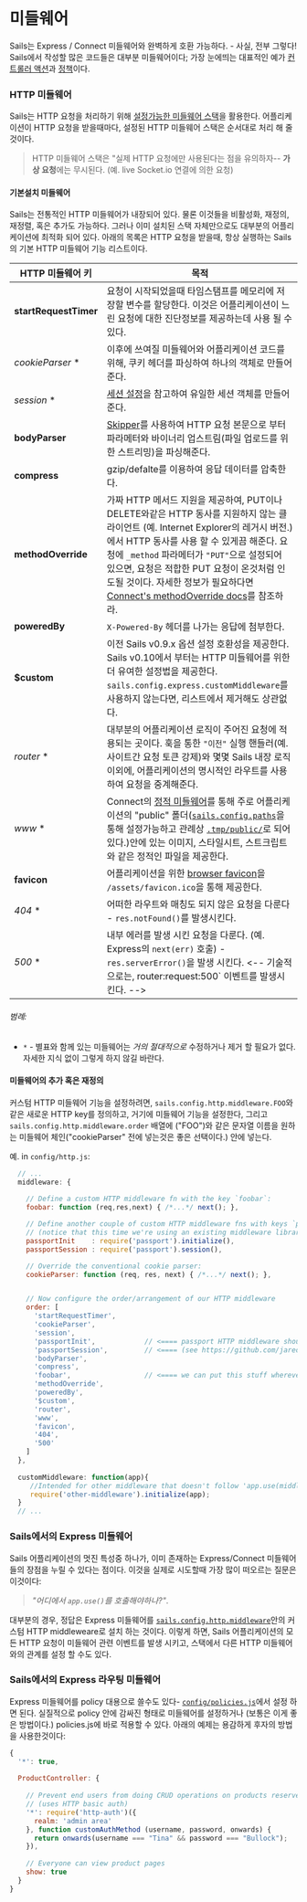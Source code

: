 # 미들웨어

Sails는 Express / Connect 미들웨어와 완벽하게 호환 가능하다. - 사실, 전부 그렇다! Sails에서 작성할 많은 코드들은 대부분 미들웨어이다; 가장 눈에띄는 대표적인 예가 [컨트롤러 액션](http://beta.sailsjs.org/#/documentation/concepts/Controllers?q=actions)과 [정책](http://beta.sailsjs.org/#/documentation/concepts/Policies)이다.

### HTTP 미들웨어

Sails는 HTTP 요청을 처리하기 위해 [설정가능한 미들웨어 스택](http://beta.sailsjs.org/#/documentation/concepts/Middleware?q=adding-or-overriding-http-middleware)을 활용한다. 어플리케이션이 HTTP 요청을 받을때마다, 설정된 HTTP 미들웨어 스택은 순서대로 처리 해 줄것이다.

> HTTP 미들웨어 스택은 "실제 HTTP 요청에만 사용된다는 점을 유의하자-- **가상 요청**에는 무시된다. (예. live Socket.io 연결에 의한 요청)



#### 기본설치 미들웨어

Sails는 전통적인 HTTP 미들웨어가 내장되어 있다. 물론 이것들을 비활성화, 재정의, 재정렬, 혹은 추가도 가능하다. 그러나 이미 설치된 스택 자체만으로도 대부분의 어플리케이션에 최적화 되어 있다. 아래의 목록은 HTTP 요청을 받을때, 항상 실행하는 Sails의 기본 HTTP 미들웨어 기능 리스트이다. 

 HTTP 미들웨어 키             | 목적
 ------------------------- | ------------
 **startRequestTimer**     | 요청이 시작되었을때 타임스탬프를 메모리에 저장할 변수를 할당한다. 이것은 어플리케이션이 느린 요청에 대한 진단정보를 제공하는데 사용 될 수 있다.
 _cookieParser_ *          | 이후에 쓰여질 미들웨어와 어플리케이션 코드를 위해, 쿠키 헤더를 파싱하여 하나의 객체로 만들어준다.
 _session_ *               | [세션 설정](http://beta.sailsjs.org/#/documentation/reference/sails.config/sails.config.session.html)을 참고하여 유일한 세션 객체를 만들어준다.
 **bodyParser**            | [Skipper](https://github.com/balderdashy/skipper)를 사용하여 HTTP 요청 본문으로 부터 파라메터와 바이너리 업스트림(파일 업로드를 위한 스트리밍)을 파싱해준다.
 **compress**              | gzip/defalte를 이용하여 응답 데이터를 압축한다.
 **methodOverride**        | 가짜 HTTP 메서드 지원을 제공하여, PUT이나 DELETE와같은 HTTP 동사를 지원하지 않는 클라이언트 (예. Internet Explorer의 레거시 버전.)에서 HTTP 동사를 사용 할 수 있게끔 해준다. 요청에 `_method` 파라메터가 `"PUT"`으로 설정되어 있으면, 요청은 적합한 PUT 요청이 온것처럼 인도될 것이다. 자세한 정보가 필요하다면 [Connect's methodOverride docs](http://www.senchalabs.org/connect/methodOverride.html)를 참조하라.
 **poweredBy**             | `X-Powered-By` 헤더를 나가는 응답에 첨부한다.
 **$custom**               | 이전 Sails v0.9.x 옵션 설정 호환성을 제공한다. Sails v0.10에서 부터는 HTTP 미들웨어를 위한 더 유여한 설정법을 제공한다. `sails.config.express.customMiddleware`를 사용하지 않는다면, 리스트에서 제거해도 상관없다.
 _router_ *                | 대부분의 어플리케이션 로직이 주어진 요청에 적용되는 곳이다. 훅을 통한 `"이전"` 실행 핸들러(예. 사이트간 요청 토큰 강제)와 몇몇 Sails 내장 로직 이외에, 어플리케이션의 명시적인 라우트를 사용하여 요청을 중계해준다. 
 _www_ *                   | Connect의 [정적 미들웨어](http://www.senchalabs.org/connect/static.html)를 통해 주로 어플리케이션의 "public" 폴더([`sails.config.paths`](https://github.com/balderdashy/sails-docs/blob/master/PAGE_NEEDED.md)을 통해 설정가능하고 관례상 [`.tmp/public/`](https://github.com/balderdashy/sails-docs/blob/master/PAGE_NEEDED.md)로 되어 있다.)안에 있는 이미지, 스타일시트, 스트크립트와 같은 정적인 파일을 제공한다. 
 **favicon**               | 어플리케이션을 위한 [browser favicon](http://en.wikipedia.org/wiki/Favicon)을 `/assets/favicon.ico`을 통해 제공한다.
 _404_ *                   | 어떠한 라우트와 매칭도 되지 않은 요청을 다룬다 - `res.notFound()`를 발생시킨다. <!-- 기술적으로는, 이것은 `router:request:404` 이벤트를 발생 시킨다. -->
 _500_ *                   | 내부 에러를 발생 시킨 요청을 다룬다. (예. Express의 `next(err)` 호출) - `res.serverError()`을 발생 시킨다. <-- 기술적으로는, router:request:500` 이벤트를 발생시킨다. -->
 
###### 범례:

+ `*` - 별표와 함께 있는 미들웨어는 _거의 절대적으로_ 수정하거나 제거 할 필요가 없다. 자세한 지식 없이 그렇게 하지 않길 바란다.


#### 미들웨어의 추가 혹은 재정의 

커스텀 HTTP 미들웨어 기능을 설정하려면, `sails.config.http.middleware.FOO`와 같은 새로운 HTTP key를 정의하고, 거기에 미들웨어 기능을 설정한다, 그리고 `sails.config.http.middleware.order` 배열에 ("FOO")와 같은 문자열 이름을 원하는 미들웨어 체인("cookieParser" 전에 넣는것은 좋은 선택이다.) 안에 넣는다.

예. in `config/http.js`:

```js
  // ...
  middleware: {
    
    // Define a custom HTTP middleware fn with the key `foobar`:
    foobar: function (req,res,next) { /*...*/ next(); },

    // Define another couple of custom HTTP middleware fns with keys `passportInit` and `passportSession`
    // (notice that this time we're using an existing middleware library from npm)
    passportInit    : require('passport').initialize(),
    passportSession : require('passport').session(),

    // Override the conventional cookie parser:
    cookieParser: function (req, res, next) { /*...*/ next(); },


    // Now configure the order/arrangement of our HTTP middleware
    order: [
      'startRequestTimer',
      'cookieParser',
      'session',
      'passportInit',            // <==== passport HTTP middleware should run after "session"
      'passportSession',         // <==== (see https://github.com/jaredhanson/passport#middleware)
      'bodyParser',
      'compress',
      'foobar',                  // <==== we can put this stuff wherever we want
      'methodOverride',
      'poweredBy',
      '$custom',
      'router',
      'www',
      'favicon',
      '404',
      '500'
    ]
  },
  
  customMiddleware: function(app){
     //Intended for other middleware that doesn't follow 'app.use(middleware)' convention
     require('other-middleware').initialize(app);
  }
  // ...
```


### Sails에서의 Express 미들웨어

Sails 어플리케이션의 멋진 특성중 하나가, 이미 존재하는 Express/Connect 미들웨어들의 장점을 누릴 수 있다는 점이다. 이것을 실제로 시도할때 가장 많이 떠오르는 질문은 이것이다:

> _"어디에서 `app.use()`를 호출해야하나?"_.

대부분의 경우, 정답은 Express 미들웨어를 [`sails.config.http.middleware`](http://beta.sailsjs.org/#/documentation/reference/sails.config/sails.config.http.html)안의 커스텀 HTTP middleweare로 설치 하는 것이다. 이렇게 하면, Sails 어플리케이션의 모든 HTTP 요청이 미들웨어 관련 이벤트를 발생 시키고, 스택에서 다른 HTTP 미들웨어와의 관계를 설정 할 수도 있다.

### Sails에서의 Express 라우팅 미들웨어 

Express 미들웨어를 policy 대용으로 쓸수도 있다- [`config/policies.js`](http://beta.sailsjs.org/#/documentation/reference/sails.config/sails.config.policies.html)에서 설정 하면 된다. 실질적으로 policy 안에 감싸진 형태로 미들웨어를 설정하거나 (보통은 이게 좋은 방법이다.) policies.js에 바로 적용할 수 있다. 아래의 예제는 용감하게 후자의 방법을 사용한것이다:

```js
{
  '*': true,
  
  ProductController: {
  
    // Prevent end users from doing CRUD operations on products reserved for admins
    // (uses HTTP basic auth)
    '*': require('http-auth')({
      realm: 'admin area'
    }, function customAuthMethod (username, password, onwards) {
      return onwards(username === "Tina" && password === "Bullock");
    }),
    
    // Everyone can view product pages
    show: true
  }
}
```



<!--

  TODO:

### Advanced Express Middleware In Sails

You can actually do this in a few different ways, depending on your needs.



Generally, the following best-practices apply:

If you want a middleware function 
 
+ If you want a piece of middleware to run only when your app's explicit or blueprint routes are matched, you should include it as a policy.
+ this will run passport for all incoming http requests, including images, css, etc.

If you want a middleware function to run for all you should include it at the top of your `config/routes.js` as a wildcard route.  for your controller (both HTTP and virtual) requests
-->





<docmeta name="uniqueID" value="middleware198259">
<docmeta name="displayName" value="Middleware">
